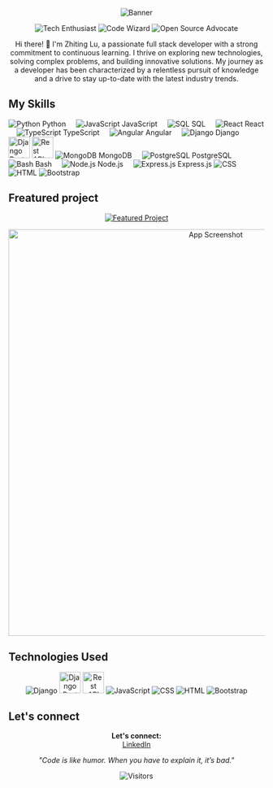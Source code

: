 <!-- Your introduction and banner -->
<p align="center">
  <img src="https://media.tenor.com/nVJHU3V6cz8AAAAC/faster-cat-typing.gif" alt="Banner">
</p>

<!-- Your badges -->
<p align="center">
  <img src="https://img.shields.io/badge/-Tech%20Enthusiast-blueviolet?style=flat-square&logo=appveyor" alt="Tech Enthusiast">
  <img src="https://img.shields.io/badge/-Code%20Wizard-brightgreen?style=flat-square&logo=appveyor" alt="Code Wizard">
  <img src="https://img.shields.io/badge/-Open%20Source%20Advocate-orange?style=flat-square&logo=appveyor" alt="Open Source Advocate">
</p>

<!-- Your bio -->
<p align="center">
  Hi there! 👋 I'm Zhiting Lu, a passionate full stack developer with a strong commitment to continuous learning. I thrive on exploring new technologies, solving complex problems, and building innovative solutions. My journey as a developer has been characterized by a relentless pursuit of knowledge and a drive to stay up-to-date with the latest industry trends.
</p>

## My Skills

![Python](https://img.icons8.com/color/48/000000/python.png) Python &nbsp;&nbsp;&nbsp;
![JavaScript](https://img.icons8.com/color/48/000000/javascript.png) JavaScript &nbsp;&nbsp;&nbsp;
![SQL](https://img.icons8.com/color/48/000000/sql.png) SQL &nbsp;&nbsp;&nbsp;
![React](https://img.icons8.com/color/48/000000/react-native.png) React &nbsp;&nbsp;&nbsp;
![TypeScript](https://img.icons8.com/color/48/000000/typescript.png) TypeScript &nbsp;&nbsp;&nbsp;
![Angular](https://img.icons8.com/color/48/000000/angularjs.png) Angular &nbsp;&nbsp;&nbsp;
![Django](https://img.icons8.com/color/48/000000/django.png) Django &nbsp;&nbsp;&nbsp;
<img src="https://github.com/ZhitingLu/ZhitingLu/assets/62883171/ce121611-74d7-45d5-92ba-baac7c47fda3" alt="Django Rest Framework" width="auto" height="42" margin-right="5px" >
<img src="https://github.com/ZhitingLu/ZhitingLu/assets/62883171/40bdeb5a-616b-4aa2-b5c8-7f9deab6e5e1" alt="Rest API" width="auto" height="42" margin-right="8px" >
![MongoDB](https://img.icons8.com/color/48/000000/mongodb.png) MongoDB &nbsp;&nbsp;&nbsp;
![PostgreSQL](https://img.icons8.com/color/48/000000/postgreesql.png) PostgreSQL &nbsp;&nbsp;&nbsp;
![Bash](https://img.icons8.com/plasticine/48/000000/bash.png) Bash &nbsp;&nbsp;&nbsp;
![Node.js](https://img.icons8.com/color/48/000000/nodejs.png) Node.js &nbsp;&nbsp;&nbsp;
![Express.js](https://img.icons8.com/color/48/000000/express.png) Express.js
<img src="https://img.icons8.com/color/48/000000/css3.png" alt="CSS">
<img src="https://img.icons8.com/color/48/000000/html-5.png" alt="HTML">
<img src="https://img.icons8.com/color/48/000000/bootstrap.png" alt="Bootstrap">

## Freatured project
<div align="center">

[![Featured Project](https://img.shields.io/badge/go%20to%20visit-Blue?style=for-the-badge&logoColor=white&color=blue)](https://myasb.asbarcelona.com/asbmarket/)

</div>


<p align="center">
  <a href="https://myasb.asbarcelona.com/asbmarket/">
    <img src="https://github.com/ZhitingLu/ZhitingLu/assets/62883171/9ab8c711-c6a7-472d-aa10-056be2a0ebbe" alt="App Screenshot" width="800">
  </a>
</p>


## Technologies Used

<p align="center">
  <img src="https://img.icons8.com/color/48/000000/django.png" alt="Django">
  <img src="https://github.com/ZhitingLu/ZhitingLu/assets/62883171/ce121611-74d7-45d5-92ba-baac7c47fda3" alt="Django Rest Framework" width="auto" height="42">
  <img src="https://github.com/ZhitingLu/ZhitingLu/assets/62883171/40bdeb5a-616b-4aa2-b5c8-7f9deab6e5e1" alt="Rest API" width="auto" height="42" margin-right="8px" >
  <img src="https://img.icons8.com/color/48/000000/javascript.png" alt="JavaScript">
  <img src="https://img.icons8.com/color/48/000000/css3.png" alt="CSS">
  <img src="https://img.icons8.com/color/48/000000/html-5.png" alt="HTML">
  <img src="https://img.icons8.com/color/48/000000/bootstrap.png" alt="Bootstrap">
</p>

## Let's connect
<p align="center">
  <strong>Let's connect:</strong>
  <br>
  <a href="https://linkedin.com/in/zhiting-lu/">LinkedIn</a>
</p>

<!-- Your favorite quote -->
<p align="center">
  <em>"Code is like humor. When you have to explain it, it’s bad."</em>
</p>

<!-- Your footer -->
<p align="center">
  <img src="https://visitor-badge.laobi.icu/badge?page_id=your-username" alt="Visitors">
</p>
